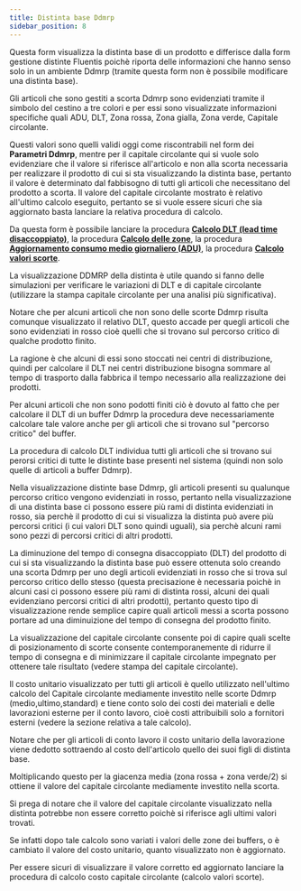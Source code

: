 ```yaml
---
title: Distinta base Ddmrp
sidebar_position: 8
---
```


Questa form visualizza la distinta base di un prodotto e differisce dalla form gestione distinte Fluentis poichè riporta delle informazioni che hanno senso solo in un ambiente Ddmrp (tramite questa form non è possibile modificare una distinta base).

Gli articoli che sono gestiti a scorta Ddmrp sono evidenziati tramite il simbolo del cestino a tre colori e per essi sono visualizzate informazioni specifiche quali ADU, DLT, Zona rossa, Zona gialla, Zona verde, Capitale circolante.

Questi valori sono quelli validi oggi come riscontrabili nel form dei **Parametri Ddmrp**, mentre per il capitale circolante qui si vuole solo evidenziare che il valore si riferisce all'articolo e non alla scorta necessaria per realizzare il prodotto di cui si sta visualizzando la distinta base, pertanto il valore è determinato dal fabbisogno di tutti gli articoli che necessitano del prodotto a scorta. Il valore del capitale circolante mostrato è relativo all'ultimo calcolo eseguito, pertanto se si vuole essere sicuri che sia aggiornato basta lanciare la relativa procedura di calcolo.

Da questa form è possibile lanciare la procedura [**Calcolo DLT (lead time disaccoppiato)**](/docs/ddmrp/procedures/dlt-calculation), la procedura [**Calcolo delle zone**](/docs/ddmrp/procedures/zones-calculation), la procedura [**Aggiornamento consumo medio giornaliero (ADU)**](/docs/ddmrp/procedures/adu-update), la procedura [**Calcolo valori scorte**](/docs/ddmrp/procedures/inventory-value). 

La visualizzazione DDMRP della distinta è utile quando si fanno delle simulazioni per verificare le variazioni di DLT e di capitale circolante (utilizzare la stampa capitale circolante per una analisi più significativa).

Notare che per alcuni articoli che non sono delle scorte Ddmrp risulta comunque visualizzato il relativo DLT, questo accade per quegli articoli che sono evidenziati in rosso cioè quelli che si trovano sul percorso critico di qualche prodotto finito.

La ragione è che alcuni di essi sono stoccati nei centri di distribuzione, quindi per calcolare il DLT nei centri distribuzione bisogna sommare al tempo di trasporto dalla fabbrica il tempo necessario alla realizzazione dei prodotti.

Per alcuni articoli che non sono podotti finiti ciò è dovuto al fatto che per calcolare il DLT di un buffer Ddmrp la procedura deve necessariamente calcolare tale valore anche per gli articoli che si trovano sul "percorso critico" del buffer.

La procedura di calcolo DLT individua tutti gli articoli che si trovano sui perorsi critici di tutte le distinte base presenti nel sistema (quindi non solo quelle di articoli a buffer Ddmrp).

Nella visualizzazione distinte base Ddmrp, gli articoli presenti su qualunque percorso critico vengono evidenziati in rosso, pertanto nella visualizzazione di una distinta base ci possono essere più rami di distinta evidenziati in rosso, sia perchè il prodotto di cui si visualizza la distinta può avere più percorsi critici (i cui valori DLT sono quindi uguali), sia perchè alcuni rami sono pezzi di percorsi critici di altri prodotti.

La diminuzione del tempo di consegna disaccoppiato (DLT) del prodotto di cui si sta visualizzando la distinta base può essere ottenuta solo creando una scorta Ddmrp per uno degli articoli evidenziati in rosso che si trova sul percorso critico dello stesso (questa precisazione è necessaria poichè in alcuni casi ci possono essere più rami di distinta rossi, alcuni dei quali evidenziano percorsi critici di altri prodotti), pertanto questo tipo di visualizzazione rende semplice capire quali articoli messi a scorta possono portare ad una diminuizione del tempo di consegna del prodotto finito.

La visualizzazione del capitale circolante consente poi di capire quali scelte di posizionamento di scorte consente contemporanemente di ridurre il tempo di consegna e di minimizzare il capitale circolante impegnato per ottenere tale risultato (vedere stampa del capitale circolante).

Il costo unitario visualizzato per tutti gli articoli è quello utilizzato nell'ultimo calcolo del Capitale circolante mediamente investito nelle scorte Ddmrp (medio,ultimo,standard) e tiene conto solo dei costi dei materiali e delle lavorazioni esterne per il conto lavoro, cioè costi attribuibili solo a fornitori esterni (vedere la sezione relativa a tale calcolo).

Notare che per gli articoli di conto lavoro il costo unitario della lavorazione viene dedotto sottraendo al costo dell'articolo quello dei suoi figli di distinta base.

Moltiplicando questo per la giacenza media (zona rossa + zona verde/2) si ottiene il valore del capitale circolante mediamente investito nella scorta.

Si prega di notare che il valore del capitale circolante visualizzato nella distinta potrebbe non essere corretto poichè si riferisce agli ultimi valori trovati. 

Se infatti dopo tale calcolo sono variati i valori delle zone dei buffers, o è cambiato il valore del costo unitario, quanto visualizzato non è aggiornato.

Per essere sicuri di visualizzare il valore corretto ed aggiornato lanciare la procedura di calcolo costo capitale circolante (calcolo valori scorte).




